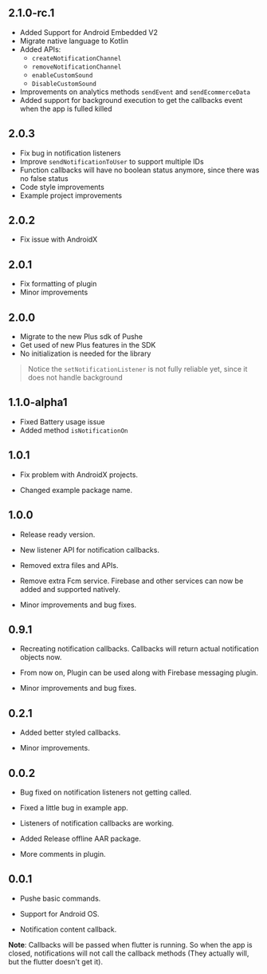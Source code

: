 ## 2.1.0-rc.1

- Added Support for Android Embedded V2
- Migrate native language to Kotlin
- Added APIs:
    * `createNotificationChannel`
    * `removeNotificationChannel`
    * `enableCustomSound`
    * `DisableCustomSound`
- Improvements on analytics methods `sendEvent` and `sendEcommerceData`
- Added support for background execution to get the callbacks event when the app is fulled killed 

## 2.0.3

- Fix bug in notification listeners
- Improve `sendNotificationToUser` to support multiple IDs
- Function callbacks will have no boolean status anymore, since there was no false status
- Code style improvements
- Example project improvements

## 2.0.2

- Fix issue with AndroidX

## 2.0.1

- Fix formatting of plugin
- Minor improvements

## 2.0.0

* Migrate to the new Plus sdk of Pushe
* Get used of new Plus features in the SDK
* No initialization is needed for the library
> Notice the `setNotificationListener` is not fully reliable yet, since it does not handle background

## 1.1.0-alpha1

* Fixed Battery usage issue
* Added method `isNotificationOn`

## 1.0.1

* Fix problem with AndroidX projects.

* Changed example package name.

## 1.0.0

* Release ready version.

* New listener API for notification callbacks.

* Removed extra files and APIs.

* Remove extra Fcm service. Firebase and other services can now be added and supported natively.

* Minor improvements and bug fixes.

## 0.9.1

* Recreating notification callbacks. Callbacks will return actual notification objects now.

* From now on, Plugin can be used along with Firebase messaging plugin.

* Minor improvements and bug fixes.

## 0.2.1

* Added better styled callbacks.

* Minor improvements.

## 0.0.2

* Bug fixed on notification listeners not getting called.

* Fixed a little bug in example app.

* Listeners of notification callbacks are working.

* Added Release offline AAR package.

* More comments in plugin.

## 0.0.1

* Pushe basic commands.

* Support for Android OS.

* Notification content callback.

**Note**: Callbacks will be passed when flutter is running. So when the app is closed, notifications will not call the callback methods (They actually will, but the flutter doesn't get it).